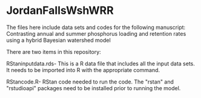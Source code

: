 # JordanFallsWshWRR
The files here include data sets and codes for the following manuscript: Contrasting annual and summer phosphorus loading and retention rates using a hybrid Bayesian watershed model

There are two items in this repository:

RStaninputdata.rds- This is a R data file that includes all the input data sets. It needs to be imported into R with the appropriate command.

RStancode.R- RStan code needed to run the code. The "rstan" and "rstudioapi" packages need to be installed prior to running the model. 
